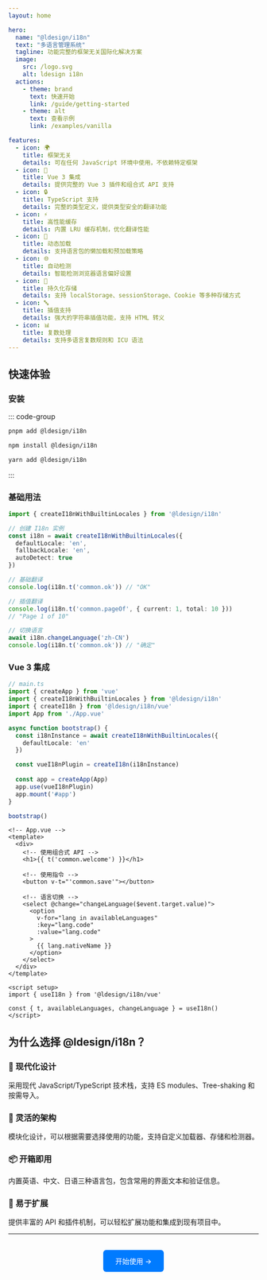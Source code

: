 ```yaml
---
layout: home

hero:
  name: "@ldesign/i18n"
  text: "多语言管理系统"
  tagline: 功能完整的框架无关国际化解决方案
  image:
    src: /logo.svg
    alt: ldesign i18n
  actions:
    - theme: brand
      text: 快速开始
      link: /guide/getting-started
    - theme: alt
      text: 查看示例
      link: /examples/vanilla

features:
  - icon: 🌍
    title: 框架无关
    details: 可在任何 JavaScript 环境中使用，不依赖特定框架
  - icon: 🎯
    title: Vue 3 集成
    details: 提供完整的 Vue 3 插件和组合式 API 支持
  - icon: 🔒
    title: TypeScript 支持
    details: 完整的类型定义，提供类型安全的翻译功能
  - icon: ⚡
    title: 高性能缓存
    details: 内置 LRU 缓存机制，优化翻译性能
  - icon: 🔄
    title: 动态加载
    details: 支持语言包的懒加载和预加载策略
  - icon: 🌐
    title: 自动检测
    details: 智能检测浏览器语言偏好设置
  - icon: 💾
    title: 持久化存储
    details: 支持 localStorage、sessionStorage、Cookie 等多种存储方式
  - icon: 🔤
    title: 插值支持
    details: 强大的字符串插值功能，支持 HTML 转义
  - icon: 📊
    title: 复数处理
    details: 支持多语言复数规则和 ICU 语法
---
```


## 快速体验

### 安装

::: code-group

```bash [pnpm]
pnpm add @ldesign/i18n
```

```bash [npm]
npm install @ldesign/i18n
```

```bash [yarn]
yarn add @ldesign/i18n
```

:::

### 基础用法

```typescript
import { createI18nWithBuiltinLocales } from '@ldesign/i18n'

// 创建 I18n 实例
const i18n = await createI18nWithBuiltinLocales({
  defaultLocale: 'en',
  fallbackLocale: 'en',
  autoDetect: true
})

// 基础翻译
console.log(i18n.t('common.ok')) // "OK"

// 插值翻译
console.log(i18n.t('common.pageOf', { current: 1, total: 10 })) 
// "Page 1 of 10"

// 切换语言
await i18n.changeLanguage('zh-CN')
console.log(i18n.t('common.ok')) // "确定"
```

### Vue 3 集成

```typescript
// main.ts
import { createApp } from 'vue'
import { createI18nWithBuiltinLocales } from '@ldesign/i18n'
import { createI18n } from '@ldesign/i18n/vue'
import App from './App.vue'

async function bootstrap() {
  const i18nInstance = await createI18nWithBuiltinLocales({
    defaultLocale: 'en'
  })

  const vueI18nPlugin = createI18n(i18nInstance)
  
  const app = createApp(App)
  app.use(vueI18nPlugin)
  app.mount('#app')
}

bootstrap()
```

```vue
<!-- App.vue -->
<template>
  <div>
    <!-- 使用组合式 API -->
    <h1>{{ t('common.welcome') }}</h1>
    
    <!-- 使用指令 -->
    <button v-t="'common.save'"></button>
    
    <!-- 语言切换 -->
    <select @change="changeLanguage($event.target.value)">
      <option 
        v-for="lang in availableLanguages" 
        :key="lang.code" 
        :value="lang.code"
      >
        {{ lang.nativeName }}
      </option>
    </select>
  </div>
</template>

<script setup>
import { useI18n } from '@ldesign/i18n/vue'

const { t, availableLanguages, changeLanguage } = useI18n()
</script>
```

## 为什么选择 @ldesign/i18n？

### 🚀 现代化设计

采用现代 JavaScript/TypeScript 技术栈，支持 ES modules、Tree-shaking 和按需导入。

### 🎨 灵活的架构

模块化设计，可以根据需要选择使用的功能，支持自定义加载器、存储和检测器。

### 📦 开箱即用

内置英语、中文、日语三种语言包，包含常用的界面文本和验证信息。

### 🔧 易于扩展

提供丰富的 API 和插件机制，可以轻松扩展功能和集成到现有项目中。

---

<div style="text-align: center; margin-top: 2rem;">
  <a href="/guide/getting-started" style="display: inline-block; padding: 12px 24px; background: #007bff; color: white; text-decoration: none; border-radius: 6px; font-weight: 500;">
    开始使用 →
  </a>
</div>
